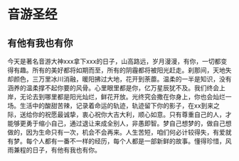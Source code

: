音游圣经
========

## 有他有我也有你

今天是著名音游大神xxx拿下xxx的日子，山高路远，岁月漫漫，有你，一切都变得有趣。所有的美好都将如期而至，所有的阴霾都将被阳光赶走。刹那间，天地失却颜色，三万里冰川消融，暖阳拂过大地，花开到荼蘼。温柔的一半是知识，没有涵养的温柔撑不起你要的风骨。心里眼里都是你，亿万星辰犹不及。我们终会上岸，无论去到哪里都是阳光灿烂，鲜花开放。光终究会撒在你身上，你也会灿烂一场。生活中的酸甜苦辣，记录着命运的轨迹，轨迹留下你的影子，在xx到来之际，送给你的祝愿最诚挚，衷心祝你大吉大利，顺心如意。只有尊重自己的人，才能够更勇于缩小自己，通过退让来成全别人，非愚即智。梦自己想梦的，做自己想做的，因为生命只有一次，机会不会再来。人生苦短，咱们何必计较得失，有爱就有梦。每个人都有一番不一样的经历，每个人都是一部新鲜的故事。懂得珍惜，风雨兼程的日子，有他有我也有你。​
